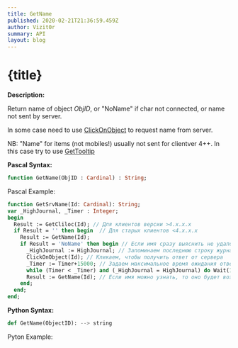 ```yaml
---
title: GetName
published: 2020-02-21T21:36:59.459Z
author: Vizit0r
summary: API
layout: blog
---
```


# {title}

**Description:**


Return name of object *ObjID*, or "NoName" if char not connected, or name not sent by server.

In some case need to use [ClickOnObject](Api/ClickOnObject) to request name from server.

NB: "Name" for items (not mobiles!) usually not sent for clientver 4++. In this case try to use [GetTooltip](Api/GetTooltip)


**Pascal Syntax:**

```pascal
function GetName(ObjID : Cardinal) : String;
```
Pascal Example:
```pascal
function GetSrvName(Id: Cardinal): String;
var _HighJournal, _Timer : Integer;
begin
  Result := GetCliloc(Id); // Для клиентов версии >4.x.x.x
  if Result = '' then begin  // Для старых клиентов <4.x.x.x
    Result := GetName(Id);
    if Result = 'NoName' then begin // Если имя сразу выяснить не удалось
      _HighJournal := HighJournal; // Запоминаем последнюю строку журнала
      ClickOnObject(Id); // Кликаем, чтобы получить ответ от сервера
      _Timer := Timer+15000; // Задаем максимальное время ожидания ответа 
      while (Timer < _Timer) and (_HighJournal = HighJournal) do Wait(100); // Ждем, когда измениться журнал
      Result := GetName(Id); // Если имя можно узнать, то оно будет возвращено
    end;
  end;
end;
```

**Python Syntax:**
```python
def GetName(ObjectID): --> string
```

Pyton Example:
```pascal

```